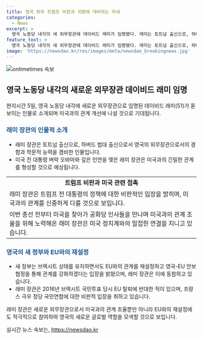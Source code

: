 ```yaml
---
title: 영국 외무 트럼프 비판과 귀환에 대비하는 자세
categories:
  - News
excerpt: >
  영국 노동당 내각의 새 외무장관에 데이비드 래미가 임명됐다. 래미는 토트넘 출신으로, 하버드 법대 출신이자 흑인 영국인으로 알려져 있다. 미국 트럼프 대통령을 비판한 바가 있는 그는 미국과의 관계를 강화하고 대선 결과에 대비하며 공화당과 접촉했다. 영국의 EU 재설정과 국방 지출에 대한 입장을 밝힌 것으로 알려졌으며, 프랑스와의 동맹을 강조하며 르펜을 비판하는 한편 협력을 강조했다.
feature_text: >
  영국 노동당 내각의 새 외무장관에 데이비드 래미가 임명됐다. 래미는 토트넘 출신으로, 하버드 법대 출신이자 흑인 영국인으로 알려져 있다. 미국 트럼프 대통령을 비판한 바가 있는 그는 미국과의 관계를 강화하고 대선 결과에 대비하며 공화당과 접촉했다. 영국의 EU 재설정과 국방 지출에 대한 입장을 밝힌 것으로 알려졌으며, 프랑스와의 동맹을 강조하며 르펜을 비판하는 한편 협력을 강조했다.
image: 'https://newsdao.kr/res/images/meta/newsdao_breakingnews.jpg'
---
```


<p><img src="https://newsdao.kr/res/images/meta/newsdao_breakingnews.jpg" alt="ontimetimes 속보" /></p>

<h2 data-ke-size="size26">영국 노동당 내각의 새로운 외무장관 데이비드 래미 임명</h2>

<p data-ke-size="size16">현지시간 5일, 영국 노동당 내각에 새로운 외무장관으로 임명된 데이비드 래미(51)가 돋보이는 인물로 소개되며 미국과의 관계 개선에 나설 것으로 기대됩니다.</p>

<h3><b><span style="color: #1a5490;">래미 장관의 인물적 소개</span></b></h3>

<ul>
    <li>래미 장관은 토트넘 출신으로, 하버드 법대 출신으로서 영국의 외무장관으로서의 경험과 학문적 능력을 겸비한 인물입니다.</li>
    <li>미국 전 대통령 버락 오바마와 깊은 인연을 맺은 래미 장관은 미국과의 긴밀한 관계를 형성할 것으로 예상됩니다.</li>
</ul>

<table>
    <tr>
        <td style="text-align: center; height: 17px;"><b>트럼프 비판과 미국 관련 접촉</b></td>
    </tr>
    <tr>
        <td>래미 장관은 트럼프 전 대통령의 정책에 대한 비판적인 입장을 밝히며, 미국과의 관계를 신중하게 다룰 것으로 보입니다.</td>
    </tr>
    <tr>
        <td>이번 총선 전부터 미국을 찾아가 공화당 인사들을 만나며 미국과의 관계 조율을 위해 노력해온 래미 장관은 미국 정치계와의 밀접한 연결을 지니고 있습니다.</td>
    </tr>
</table>

<h3><b><span style="color: #1a5490;">영국의 새 정부와 EU와의 재설정</span></b></h3>

<ul>
    <li>새 정부는 브렉시트 상태를 유지하면서도 EU와의 관계를 재설정하고 영국-EU 안보 협정을 통해 관계를 강화하겠다는 입장을 밝혔으며, 래미 장관은 이에 동참하고 있습니다.</li>
    <li>래미 장관은 2016년 브렉시트 국민투표 당시 EU 탈퇴에 반대한 적이 있으며, 프랑스 극우 정당 국민연합에 대한 비판적 입장을 취하고 있습니다.</li>
</ul>

<p data-ke-size="size16">래미 장관은 새로운 외무장관으로서 미국과의 관계 조율뿐만 아니라 EU와의 재설정에도 적극적으로 참여하여 영국의 새로운 글로벌 역할을 모색할 것으로 보입니다.</p>
실시간 뉴스 속보는, <a href="https://newsdao.kr" rel="dofollow">https://newsdao.kr</a>


